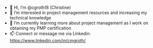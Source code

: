 - 👋 Hi, I’m @cgroth18 (Christine)
- 👀 I’m interested in project management resources and increasing my technical knowledge
- 🌱 I’m currently learning more about project management as I work on obtaining my PMP certification
- 📫 Connect or message me via Linkedin: https://www.linkedin.com/in/cmgroth/

<!---
cgroth18/cgroth18 is a ✨ special ✨ repository because its `README.md` (this file) appears on your GitHub profile.
You can click the Preview link to take a look at your changes.
--->
